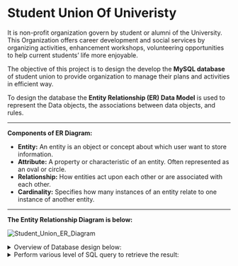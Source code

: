 # Student Union Of Univeristy

It is non-profit organization govern by student or alumni of the University. This Organization offers career development and social services by organizing activities, enhancement workshops, volunteering opportunities to help current students’ life more enjoyable.

The objective of this project is to design the develop the **MySQL database** of student union to provide organization to manage their plans and activities in efficient way. 

To design the database the **Entity Relationship (ER) Data Model** is used to represent the Data objects, the associations between data objects, and rules.

---

**Components of ER Diagram:**
- **Entity:** An entity is an object or concept about which user want to store information.
- **Attribute:** A property or characteristic of an entity. Often represented as an oval or circle.
- **Relationship:** How entities act upon each other or are associated with each other.
- **Cardinality:** Specifies how many instances of an entity relate to one instance of another entity.

---
**The Entity Relationship Diagram is below:**

![Student_Union_ER_Diagram](https://user-images.githubusercontent.com/35762778/163649191-e24d8435-5bbe-4e24-9873-3f6746469233.png)

<details>
  <summary>Overview of Database design below:</summary>
  
</details>

<details>
  <summary>Perform various level of SQL query to retrieve the result:</summary>
  
  [Database Tables and SQL Queries](https://github.com/Nisarg2612/student-union-of-univeristy/blob/main/19619_CS457L_Student_Union_Databse_Design.pdf)
</details>






